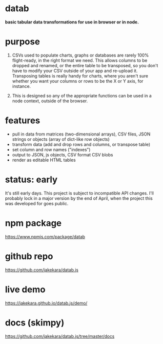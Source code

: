 # datab

__basic tabular data transformations for use in browser or in node.__

# purpose

1. CSVs used to populate charts, graphs or databases are rarely 100% flight-ready,
in the right format we need. This allows columns to be dropped and renamed, or
the entire table to be transposed, so you don't have to modify your CSV outside
of your app and re-upload it. Transposing tables is really handy for charts,
where you aren't sure whether you want your columns or rows to be the X or Y
axis, for instance.

2. This is designed so any of the appropriate functions can be used in a node
context, outside of the browser.

# features

* pull in data from matrices (two-dimensional arrays), CSV files, JSON strings
  or objects (array of dict-like row objects)
* transform data (add and drop rows and columns, or transpose table)
* set column and row names ("indexes")
* output to JSON, js objects, CSV format CSV blobs
* render as editable HTML tables


# status: early

It's still early days.  This project is subject to incompatible API
changes. I'll probably lock in a major version by the end of April, when the
project this was developed for goes public.

# npm package

https://www.npmjs.com/package/datab

# github repo

https://github.com/jakekara/datab.js

# live demo

https://jakekara.github.io/datab.js/demo/

# docs (skimpy)

https://github.com/jakekara/datab.js/tree/master/docs